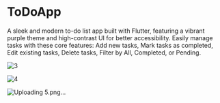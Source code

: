 # ToDoApp
A sleek and modern to-do list app built with Flutter, featuring a vibrant purple theme and high-contrast UI for better accessibility. Easily manage tasks with these core features: Add new tasks, Mark tasks as completed, Edit existing tasks, Delete tasks, Filter by All, Completed, or Pending.

![3](https://github.com/user-attachments/assets/0d2ddf29-03b4-4ee7-bda1-62af2896beb7)

![4](https://github.com/user-attachments/assets/ddae810d-6504-46d7-a079-57a61d3eb534)

![Uploading 5.png…]()
